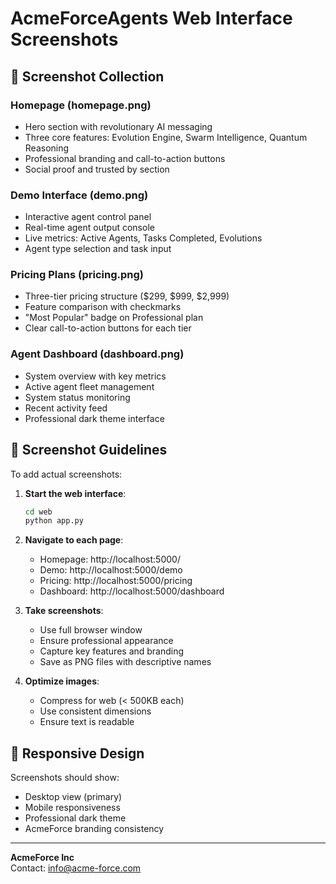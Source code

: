 # AcmeForceAgents Web Interface Screenshots

## 📸 Screenshot Collection

### Homepage (homepage.png)
- Hero section with revolutionary AI messaging
- Three core features: Evolution Engine, Swarm Intelligence, Quantum Reasoning
- Professional branding and call-to-action buttons
- Social proof and trusted by section

### Demo Interface (demo.png)  
- Interactive agent control panel
- Real-time agent output console
- Live metrics: Active Agents, Tasks Completed, Evolutions
- Agent type selection and task input

### Pricing Plans (pricing.png)
- Three-tier pricing structure ($299, $999, $2,999)
- Feature comparison with checkmarks
- "Most Popular" badge on Professional plan
- Clear call-to-action buttons for each tier

### Agent Dashboard (dashboard.png)
- System overview with key metrics
- Active agent fleet management
- System status monitoring
- Recent activity feed
- Professional dark theme interface

## 🎯 Screenshot Guidelines

To add actual screenshots:

1. **Start the web interface**:
   ```bash
   cd web
   python app.py
   ```

2. **Navigate to each page**:
   - Homepage: http://localhost:5000/
   - Demo: http://localhost:5000/demo
   - Pricing: http://localhost:5000/pricing  
   - Dashboard: http://localhost:5000/dashboard

3. **Take screenshots**:
   - Use full browser window
   - Ensure professional appearance
   - Capture key features and branding
   - Save as PNG files with descriptive names

4. **Optimize images**:
   - Compress for web (< 500KB each)
   - Use consistent dimensions
   - Ensure text is readable

## 📱 Responsive Design

Screenshots should show:
- Desktop view (primary)
- Mobile responsiveness
- Professional dark theme
- AcmeForce branding consistency

---
**AcmeForce Inc**  
Contact: info@acme-force.com